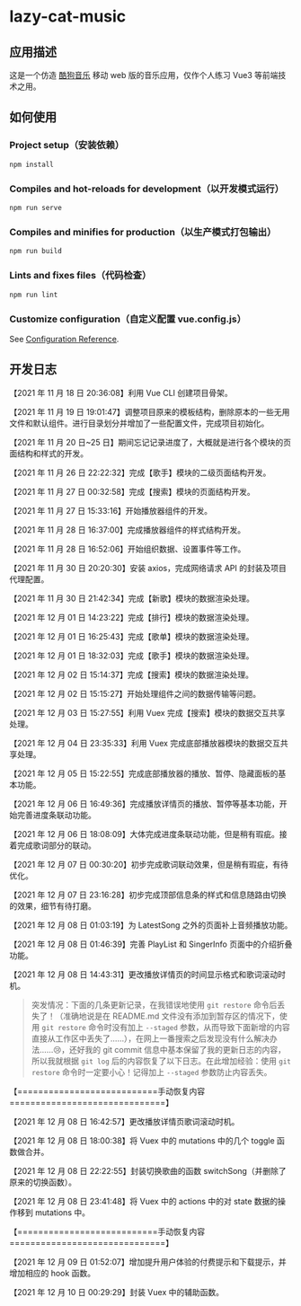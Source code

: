 # lazy-cat-music

## 应用描述

这是一个仿造 [酷狗音乐](http://m.kugou.com/) 移动 web 版的音乐应用，仅作个人练习 Vue3 等前端技术之用。

## 如何使用

### Project setup（安装依赖）

```
npm install
```

### Compiles and hot-reloads for development（以开发模式运行）

```
npm run serve
```

### Compiles and minifies for production（以生产模式打包输出）

```
npm run build
```

### Lints and fixes files（代码检查）

```
npm run lint
```

### Customize configuration（自定义配置 vue.config.js）

See [Configuration Reference](https://cli.vuejs.org/config/).

## 开发日志

【2021 年 11 月 18 日 20:36:08】利用 Vue CLI 创建项目骨架。

【2021 年 11 月 19 日 19:01:47】调整项目原来的模板结构，删除原本的一些无用文件和默认组件。进行目录划分并增加了一些配置文件，完成项目初始化。

【2021 年 11 月 20 日~25 日】期间忘记记录进度了，大概就是进行各个模块的页面结构和样式的开发。

【2021 年 11 月 26 日 22:22:32】完成【歌手】模块的二级页面结构开发。

【2021 年 11 月 27 日 00:32:58】完成【搜索】模块的页面结构开发。

【2021 年 11 月 27 日 15:33:16】开始播放器组件的开发。

【2021 年 11 月 28 日 16:37:00】完成播放器组件的样式结构开发。

【2021 年 11 月 28 日 16:52:06】开始组织数据、设置事件等工作。

【2021 年 11 月 30 日 20:20:30】安装 axios，完成网络请求 API 的封装及项目代理配置。

【2021 年 11 月 30 日 21:42:34】完成【新歌】模块的数据渲染处理。

【2021 年 12 月 01 日 14:23:22】完成【排行】模块的数据渲染处理。

【2021 年 12 月 01 日 16:25:43】完成【歌单】模块的数据渲染处理。

【2021 年 12 月 01 日 18:32:03】完成【歌手】模块的数据渲染处理。

【2021 年 12 月 02 日 15:14:37】完成【搜索】模块的数据渲染处理。

【2021 年 12 月 02 日 15:15:27】开始处理组件之间的数据传输等问题。

【2021 年 12 月 03 日 15:27:55】利用 Vuex 完成【搜索】模块的数据交互共享处理。

【2021 年 12 月 04 日 23:35:33】利用 Vuex 完成底部播放器模块的数据交互共享处理。

【2021 年 12 月 05 日 15:22:55】完成底部播放器的播放、暂停、隐藏面板的基本功能。

【2021 年 12 月 06 日 16:49:36】完成播放详情页的播放、暂停等基本功能，开始完善进度条联动功能。

【2021 年 12 月 06 日 18:08:09】大体完成进度条联动功能，但是稍有瑕疵。接着完成歌词部分的联动。

【2021 年 12 月 07 日 00:30:20】初步完成歌词联动效果，但是稍有瑕疵，有待优化。

【2021 年 12 月 07 日 23:16:28】初步完成顶部信息条的样式和信息随路由切换的效果，细节有待打磨。

【2021 年 12 月 08 日 01:03:19】为 LatestSong 之外的页面补上音频播放功能。

【2021 年 12 月 08 日 01:46:39】完善 PlayList 和 SingerInfo 页面中的介绍折叠功能。

【2021 年 12 月 08 日 14:43:31】更改播放详情页的时间显示格式和歌词滚动时机。

> 突发情况：下面的几条更新记录，在我错误地使用 `git restore` 命令后丢失了！（准确地说是在 README.md 文件没有添加到暂存区的情况下，使用 `git restore` 命令时没有加上 `--staged` 参数，从而导致下面新增的内容直接从工作区中丢失了……），在网上一番搜索之后发现没有什么解决办法……😢，还好我的 git commit 信息中基本保留了我的更新日志的内容，所以我就根据 `git log` 后的内容恢复了以下日志。在此增加经验：使用 `git restore` 命令时一定要小心！记得加上 `--staged` 参数防止内容丢失。

【===========================手动恢复内容==============================】

【2021 年 12 月 08 日 16:42:57】更改播放详情页歌词滚动时机。

【2021 年 12 月 08 日 18:00:38】将 Vuex 中的 mutations 中的几个 toggle 函数做合并。

【2021 年 12 月 08 日 22:22:55】封装切换歌曲的函数 switchSong（并删除了原来的切换函数）。

【2021 年 12 月 08 日 23:41:48】将 Vuex 中的 actions 中的对 state 数据的操作移到 mutations 中。

【===========================手动恢复内容==============================】

【2021 年 12 月 09 日 01:52:07】增加提升用户体验的付费提示和下载提示，并增加相应的 hook 函数。

【2021 年 12 月 10 日 00:29:29】封装 Vuex 中的辅助函数。
